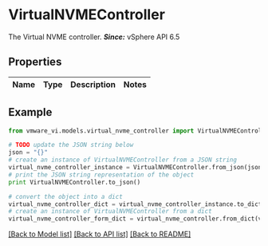# VirtualNVMEController

The Virtual NVME controller.  ***Since:*** vSphere API 6.5 

## Properties
Name | Type | Description | Notes
------------ | ------------- | ------------- | -------------

## Example

```python
from vmware_vi.models.virtual_nvme_controller import VirtualNVMEController

# TODO update the JSON string below
json = "{}"
# create an instance of VirtualNVMEController from a JSON string
virtual_nvme_controller_instance = VirtualNVMEController.from_json(json)
# print the JSON string representation of the object
print VirtualNVMEController.to_json()

# convert the object into a dict
virtual_nvme_controller_dict = virtual_nvme_controller_instance.to_dict()
# create an instance of VirtualNVMEController from a dict
virtual_nvme_controller_form_dict = virtual_nvme_controller.from_dict(virtual_nvme_controller_dict)
```
[[Back to Model list]](../README.md#documentation-for-models) [[Back to API list]](../README.md#documentation-for-api-endpoints) [[Back to README]](../README.md)


